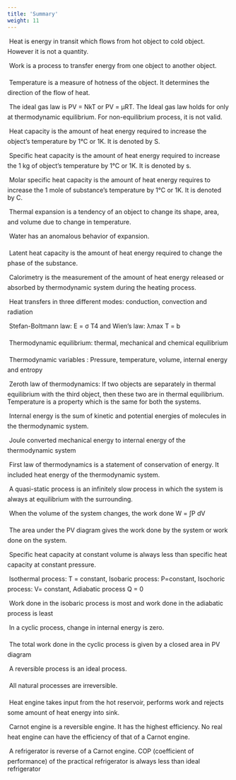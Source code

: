 ```yaml
---
title: 'Summary'
weight: 11
---
```


 Heat is energy in transit which flows from hot object to cold object. However it is not a quantity.

 Work is a process to transfer energy from one object to another object.

 Temperature is a measure of hotness of the object. It determines the direction of the 
flow of heat. 

 The ideal gas law is PV = NkT or PV = μRT. The Ideal gas law holds for only at thermodynamic equilibrium. For non-equilibrium process, it is not valid.

 Heat capacity is the amount of heat energy required to increase the object’s 
temperature by 1°C or 1K. It is denoted by S.

 Specific heat capacity is the amount of heat energy required to increase the 1 kg of 
object’s temperature by 1°C or 1K. It is denoted by s.

 Molar specific heat capacity is the amount of heat energy requires to increase the 1 
mole of substance’s temperature by 1°C or 1K. It is denoted by C. 

 Thermal expansion is a tendency of an object to change its shape, area, and volume 
due to change in temperature.

 Water has an anomalous behavior of expansion.

 Latent heat capacity is the amount of heat energy required to change the phase of the substance.

 Calorimetry is the measurement of the amount of heat energy released or absorbed by thermodynamic system during the heating process. 

 Heat transfers in three different modes: conduction, convection and radiation

 Stefan-Boltmann law: E = σ T4
 and Wien’s law: λmax T = b

 Thermodynamic equilibrium: thermal, mechanical and chemical equilibrium

 Thermodynamic variables : Pressure, temperature, volume, internal energy and 
entropy

 Zeroth law of thermodynamics: If two objects are separately in thermal equilibrium with the third object, then these two are in thermal equilibrium. Temperature is a property which is the same for both the systems.

 Internal energy is the sum of kinetic and potential energies of molecules in the 
thermodynamic system.

 Joule converted mechanical energy to internal energy of the thermodynamic system

 First law of thermodynamics is a statement of conservation of energy. It included heat energy of the thermodynamic system. 

 A quasi-static process is an infinitely slow process in which the system is always at 
equilibrium with the surrounding.

 When the volume of the system changes, the work done W = ∫P dV

 The area under the PV diagram gives the work done by the system or work done on the system.

 Specific heat capacity at constant volume is always less than specific heat capacity at constant pressure.

 Isothermal process: T = constant, Isobaric process: P=constant, Isochoric process: 
V= constant, Adiabatic process Q = 0

 Work done in the isobaric process is most and work done in the adiabatic process 
is least

 In a cyclic process, change in internal energy is zero.

 The total work done in the cyclic process is given by a closed area in PV diagram

 A reversible process is an ideal process.

 All natural processes are irreversible.

 Heat engine takes input from the hot reservoir, performs work and rejects some amount of heat energy into sink.

 Carnot engine is a reversible engine. It has the highest efficiency. No real heat engine 
can have the efficiency of that of a Carnot engine.

 A refrigerator is reverse of a Carnot engine. COP (coefficient of performance) of the 
practical refrigerator is always less than ideal refrigerator


